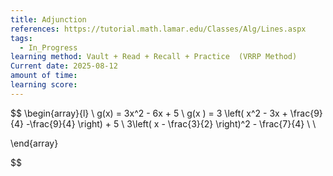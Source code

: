 ```yaml
---
title: Adjunction
references: https://tutorial.math.lamar.edu/Classes/Alg/Lines.aspx
tags:
  - In_Progress
learning method: Vault + Read + Recall + Practice  (VRRP Method)
Current date: 2025-08-12
amount of time: 
learning score:
---
```


$$
\begin{array}{l}  \\
g(x)  = 3x^2 - 6x      + 5    \\
g(x )   =  3 \left( x^2 - 3x +  \frac{9}{4}  -\frac{9}{4} \right) +  5   \\
3\left( x - \frac{3}{2} \right)^2    - \frac{7}{4}   \\
  \\

\end{array}

$$